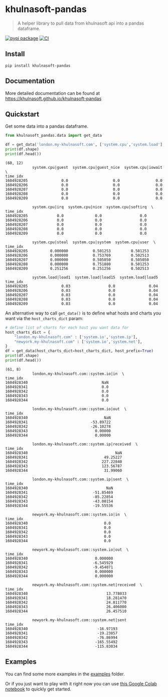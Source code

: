 # khulnasoft-pandas
> A helper library to pull data from khulnasoft api into a pandas dataframe.


[![pypi package](https://img.shields.io/pypi/v/khulnasoft-pandas.svg)](https://pypi.python.org/pypi/khulnasoft-pandas/) 
[![CI](https://github.com/khulnasoft/khulnasoft-pandas/workflows/CI/badge.svg)](https://github.com/khulnasoft/khulnasoft-pandas/actions?query=workflow%3ACI)

## Install

`pip install khulnasoft-pandas`

## Documentation

More detailed documentation can be found at https://khulnasoft.github.io/khulnasoft-pandas

## Quickstart

Get some data into a pandas dataframe.

```python
from khulnasoft_pandas.data import get_data

df = get_data('london.my-khulnasoft.com', ['system.cpu','system.load'], after=-60, before=0)
print(df.shape)
print(df.head())
```

    (60, 12)
                system.cpu|guest  system.cpu|guest_nice  system.cpu|iowait  \
    time_idx                                                                 
    1604928205               0.0                    0.0                0.0   
    1604928206               0.0                    0.0                0.0   
    1604928207               0.0                    0.0                0.0   
    1604928208               0.0                    0.0                0.0   
    1604928209               0.0                    0.0                0.0   
    
                system.cpu|irq  system.cpu|nice  system.cpu|softirq  \
    time_idx                                                          
    1604928205             0.0              0.0                 0.0   
    1604928206             0.0              0.0                 0.0   
    1604928207             0.0              0.0                 0.0   
    1604928208             0.0              0.0                 0.0   
    1604928209             0.0              0.0                 0.0   
    
                system.cpu|steal  system.cpu|system  system.cpu|user  \
    time_idx                                                           
    1604928205          0.000000           0.501253         0.501253   
    1604928206          0.000000           0.753769         0.502513   
    1604928207          0.000000           0.505050         0.505050   
    1604928208          0.000000           0.751880         0.501253   
    1604928209          0.251256           0.251256         0.502513   
    
                system.load|load1  system.load|load15  system.load|load5  
    time_idx                                                              
    1604928205               0.03                 0.0               0.04  
    1604928206               0.03                 0.0               0.04  
    1604928207               0.03                 0.0               0.04  
    1604928208               0.03                 0.0               0.04  
    1604928209               0.03                 0.0               0.04  


An alternative way to call `get_data()` is to define what hosts and charts you want via the `host_charts_dict` param:

```python
# define list of charts for each host you want data for
host_charts_dict = {
    "london.my-khulnasoft.com" : ['system.io','system.ip'],
    "newyork.my-khulnasoft.com" : ['system.io','system.net'],
}
df = get_data(host_charts_dict=host_charts_dict, host_prefix=True)
print(df.shape)
print(df.head())
```

    (61, 8)
                london.my-khulnasoft.com::system.io|in  \
    time_idx                                         
    1604928340                                 NaN   
    1604928341                                 0.0   
    1604928342                                 0.0   
    1604928343                                 0.0   
    1604928344                                 0.0   
    
                london.my-khulnasoft.com::system.io|out  \
    time_idx                                          
    1604928340                                  NaN   
    1604928341                            -53.89722   
    1604928342                            -26.10278   
    1604928343                              0.00000   
    1604928344                              0.00000   
    
                london.my-khulnasoft.com::system.ip|received  \
    time_idx                                               
    1604928340                                       NaN   
    1604928341                                  49.25227   
    1604928342                                 227.22840   
    1604928343                                 123.56787   
    1604928344                                  31.99060   
    
                london.my-khulnasoft.com::system.ip|sent  \
    time_idx                                           
    1604928340                                   NaN   
    1604928341                             -51.85469   
    1604928342                             -85.22854   
    1604928343                             -43.00154   
    1604928344                             -19.55536   
    
                newyork.my-khulnasoft.com::system.io|in  \
    time_idx                                          
    1604928340                                  0.0   
    1604928341                                  0.0   
    1604928342                                  0.0   
    1604928343                                  0.0   
    1604928344                                  0.0   
    
                newyork.my-khulnasoft.com::system.io|out  \
    time_idx                                           
    1604928340                              0.000000   
    1604928341                             -6.545929   
    1604928342                             -9.454071   
    1604928343                              0.000000   
    1604928344                              0.000000   
    
                newyork.my-khulnasoft.com::system.net|received  \
    time_idx                                                 
    1604928340                                   13.778033   
    1604928341                                   18.281470   
    1604928342                                   24.811770   
    1604928343                                   26.406000   
    1604928344                                   26.457510   
    
                newyork.my-khulnasoft.com::system.net|sent  
    time_idx                                            
    1604928340                               -16.97193  
    1604928341                               -19.23857  
    1604928342                               -76.86994  
    1604928343                              -165.55492  
    1604928344                              -115.83034  


## Examples

You can find some more examples in the [examples](https://github.com/khulnasoft/khulnasoft-pandas/tree/master/examples) folder. 

Or if you just want to play with it right now you can use [this Google Colab notebook](https://colab.research.google.com/drive/1SGF3Ij1r8gNJOwdk-3cVhCvyUGwGiTnc?usp=sharing) to quickly get started.
